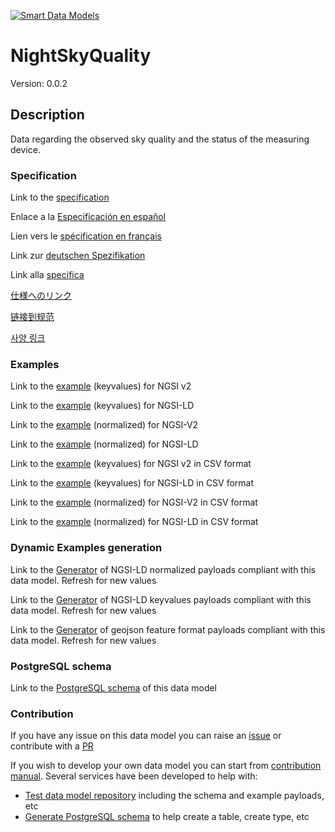 [![Smart Data Models](https://smartdatamodels.org/wp-content/uploads/2022/01/SmartDataModels_logo.png "Logo")](https://smartdatamodels.org)
# NightSkyQuality
Version: 0.0.2

## Description 

Data regarding the observed sky quality and the status of the measuring device.
### Specification

Link to the [specification](https://github.com/smart-data-models/dataModel.Environment/blob/master/NightSkyQuality/doc/spec.md)

Enlace a la [Especificación en español](https://github.com/smart-data-models/dataModel.Environment/blob/master/NightSkyQuality/doc/spec_ES.md)

Lien vers le [spécification en français](https://github.com/smart-data-models/dataModel.Environment/blob/master/NightSkyQuality/doc/spec_FR.md)

Link zur [deutschen Spezifikation](https://github.com/smart-data-models/dataModel.Environment/blob/master/NightSkyQuality/doc/spec_DE.md)

Link alla [specifica](https://github.com/smart-data-models/dataModel.Environment/blob/master/NightSkyQuality/doc/spec_IT.md)

[仕様へのリンク](https://github.com/smart-data-models/dataModel.Environment/blob/master/NightSkyQuality/doc/spec_JA.md)

[链接到规范](https://github.com/smart-data-models/dataModel.Environment/blob/master/NightSkyQuality/doc/spec_ZH.md)

[사양 링크](https://github.com/smart-data-models/dataModel.Environment/blob/master/NightSkyQuality/doc/spec_KO.md)
### Examples

Link to the [example](https://smart-data-models.github.io/dataModel.Environment/NightSkyQuality/examples/example.json) (keyvalues) for NGSI v2

Link to the [example](https://smart-data-models.github.io/dataModel.Environment/NightSkyQuality/examples/example.jsonld) (keyvalues) for NGSI-LD

Link to the [example](https://smart-data-models.github.io/dataModel.Environment/NightSkyQuality/examples/example-normalized.json) (normalized) for NGSI-V2

Link to the [example](https://smart-data-models.github.io/dataModel.Environment/NightSkyQuality/examples/example-normalized.jsonld) (normalized) for NGSI-LD

Link to the [example](https://github.com/smart-data-models/dataModel.Environment/blob/master/NightSkyQuality/examples/example.json.csv) (keyvalues) for NGSI v2 in CSV format

Link to the [example](https://github.com/smart-data-models/dataModel.Environment/blob/master/NightSkyQuality/examples/example.jsonld.csv) (keyvalues) for NGSI-LD in CSV format

Link to the [example](https://github.com/smart-data-models/dataModel.Environment/blob/master/NightSkyQuality/examples/example-normalized.json.csv) (normalized) for NGSI-V2 in CSV format

Link to the [example](https://github.com/smart-data-models/dataModel.Environment/blob/master/NightSkyQuality/examples/example-normalized.jsonld.csv) (normalized) for NGSI-LD in CSV format
### Dynamic Examples generation

Link to the [Generator](https://smartdatamodels.org/extra/ngsi-ld_generator.php?schemaUrl=https://raw.githubusercontent.com/smart-data-models/dataModel.Environment/master/NightSkyQuality/schema.json&email=info@smartdatamodels.org) of NGSI-LD normalized payloads compliant with this data model. Refresh for new values

Link to the [Generator](https://smartdatamodels.org/extra/ngsi-ld_generator_keyvalues.php?schemaUrl=https://raw.githubusercontent.com/smart-data-models/dataModel.Environment/master/NightSkyQuality/schema.json&email=info@smartdatamodels.org) of NGSI-LD keyvalues payloads compliant with this data model. Refresh for new values

Link to the [Generator](https://smartdatamodels.org/extra/geojson_features_generator.php?schemaUrl=https://raw.githubusercontent.com/smart-data-models/dataModel.Environment/master/NightSkyQuality/schema.json&email=info@smartdatamodels.org) of geojson feature format payloads compliant with this data model. Refresh for new values
### PostgreSQL schema

Link to the [PostgreSQL schema](https://github.com/smart-data-models/dataModel.Environment/blob/master/NightSkyQuality/schema.sql) of this data model
### Contribution

 If you have any issue on this data model you can raise an [issue](https://github.com/smart-data-models/dataModel.Environment/issues)  or contribute with a [PR](https://github.com/smart-data-models/dataModel.Environment/pulls)

 If you wish to develop your own data model you can start from [contribution manual](https://bit.ly/contribution_manual). Several services have been developed to help with: 
 - [Test data model repository](https://smartdatamodels.org/index.php/data-models-contribution-api/) including the schema and example payloads, etc
 - [Generate PostgreSQL schema](https://smartdatamodels.org/index.php/sql-service/) to help create a table, create type, etc
